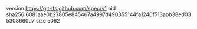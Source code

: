 version https://git-lfs.github.com/spec/v1
oid sha256:6081aae0b27805e845467a4997d490355144fa1246f513abb38ed035308660d7
size 5062

